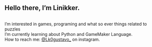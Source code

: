 ## Hello there, I’m Linikker.

<p align="center"> 
  <img alt="" src="https://i.pinimg.com/originals/9f/92/6c/9f926c8c220127d81c8ba6897aa8d5db.gif">
</p>

I’m interested in games, programing and what so ever things related to puzzles<br>
I’m currently learning about Python and GameMaker Language.<br>
How to reach me: [@Lk0gustavo_](url) on instagram.

<!---
Linikker/Linikker is a ✨ special ✨ repository because its `README.md` (this file) appears on your GitHub profile.
You can click the Preview link to take a look at your changes.
--->
